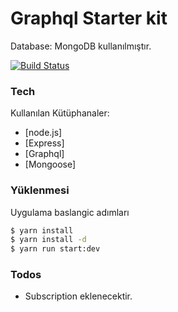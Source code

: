 # Graphql Starter kit

Database: MongoDB kullanılmıştır.

[![Build Status](https://travis-ci.org/joemccann/dillinger.svg?branch=master)]()

### Tech

Kullanılan Kütüphanaler:

- [node.js]
- [Express]
- [Graphql]
- [Mongoose]

### Yüklenmesi

Uygulama baslangic adımları

```sh
$ yarn install
$ yarn install -d
$ yarn run start:dev
```

### Todos

- Subscription eklenecektir.
